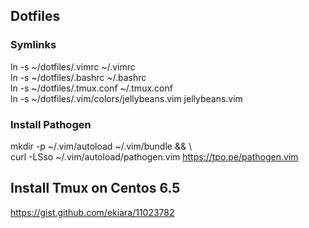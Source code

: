 ## Dotfiles

### Symlinks
ln -s ~/dotfiles/.vimrc ~/.vimrc  
ln -s ~/dotfiles/.bashrc ~/.bashrc  
ln -s ~/dotfiles/.tmux.conf ~/.tmux.conf  
ln -s ~/dotfiles/.vim/colors/jellybeans.vim jellybeans.vim

### Install Pathogen
mkdir -p ~/.vim/autoload ~/.vim/bundle && \  
curl -LSso ~/.vim/autoload/pathogen.vim https://tpo.pe/pathogen.vim

## Install Tmux on Centos 6.5
https://gist.github.com/ekiara/11023782
